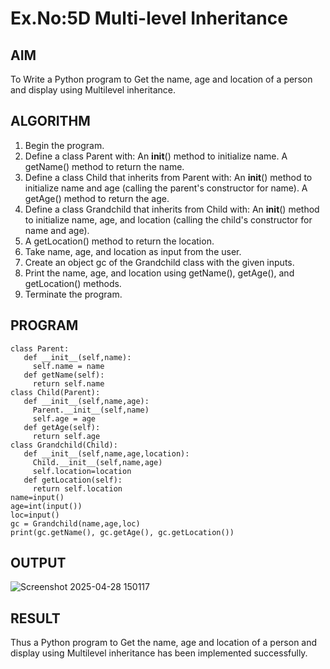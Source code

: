 # Ex.No:5D Multi-level Inheritance

## AIM  
To Write a Python program to Get the name, age and location of a person and display using Multilevel inheritance.

## ALGORITHM

1. Begin the program.
2. Define a class Parent with: An __init__() method to initialize name. A getName() method to return the name.
3. Define a class Child that inherits from Parent with: An __init__() method to initialize name and age (calling the parent's constructor for name). A getAge() method to return the age.
4. Define a class Grandchild that inherits from Child with: An __init__() method to initialize name, age, and location (calling the child's constructor for name and age).
5. A getLocation() method to return the location.
6. Take name, age, and location as input from the user.
7. Create an object gc of the Grandchild class with the given inputs.
8. Print the name, age, and location using getName(), getAge(), and getLocation() methods.
9. Terminate the program.

## PROGRAM
```
class Parent:
   def __init__(self,name):
     self.name = name
   def getName(self):
     return self.name
class Child(Parent):
   def __init__(self,name,age):
     Parent.__init__(self,name)
     self.age = age
   def getAge(self):
     return self.age
class Grandchild(Child):
   def __init__(self,name,age,location):
     Child.__init__(self,name,age)
     self.location=location
   def getLocation(self):
     return self.location
name=input()
age=int(input())
loc=input()
gc = Grandchild(name,age,loc)
print(gc.getName(), gc.getAge(), gc.getLocation())
```
## OUTPUT
![Screenshot 2025-04-28 150117](https://github.com/user-attachments/assets/7dda0f7e-bb9f-4f17-9e77-98dcfe95c208)

## RESULT
Thus a Python program to Get the name, age and location of a person and display using Multilevel inheritance has been implemented successfully.
